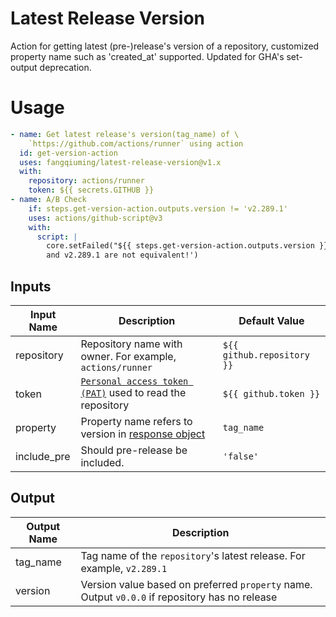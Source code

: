 # Latest Release Version
Action for getting latest (pre-)release's version of a repository, customized property name such as 'created_at' supported.
Updated for GHA's set-output deprecation.
# Usage
```yaml
- name: Get latest release's version(tag_name) of \
    `https://github.com/actions/runner` using action
  id: get-version-action
  uses: fangqiuming/latest-release-version@v1.x
  with:
    repository: actions/runner
    token: ${{ secrets.GITHUB }}
- name: A/B Check
    if: steps.get-version-action.outputs.version != 'v2.289.1'
    uses: actions/github-script@v3
    with:
      script: |
        core.setFailed("${{ steps.get-version-action.outputs.version }} \
        and v2.289.1 are not equivalent!')
```
## Inputs
| Input Name  | Description                                                       | Default Value              |
|-------------|-------------------------------------------------------------------|----------------------------|
| repository  | Repository name with owner. For example, `actions/runner`         | `${{ github.repository }}` |
| token       | [`Personal access token (PAT)`][PAT] used to read the repository  | `${{ github.token }}`      |
| property    | Property name refers to version in [response object][RESPONSE]    | `tag_name`                 |
| include_pre | Should pre-release be included.                                   | `'false'`                  |

[PAT]: https://help.github.com/en/actions/automating-your-workflow-with-github-actions/creating-and-using-encrypted-secrets
[RESPONSE]: https://docs.github.com/en/rest/reference/releases#get-the-latest-release

## Output
| Output Name | Description                                                                                    |
|-------------|------------------------------------------------------------------------------------------------|
| tag_name    | Tag name of the `repository`'s latest release. For example, `v2.289.1`                         |
| version     | Version value based on preferred `property` name. Output `v0.0.0` if repository has no release |
